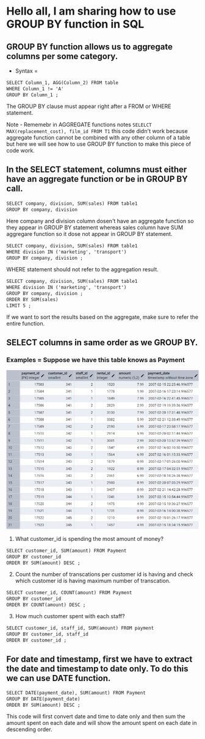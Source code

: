 # Hello all, I am sharing how to use GROUP BY function in SQL  

## GROUP BY function allows us to aggregate columns per some category.  

* Syntax =  
```
SELECT Column_1, AGG(Column_2) FROM table
WHERE Column_1 != 'A'
GROUP BY Column_1 ;
```
The GROUP BY clause must appear right after a FROM or WHERE statement.  

Note - Rememebr in AGGREGATE functions notes `SELELCT MAX(replacement_cost), film_id FROM T1` this code didn't work because aggregate function cannot be combined with any other column of a table but here we will see how to use GROUP BY function to make this piece of code work.  

## In the SELECT statement, columns must either have an aggregate function or be in GROUP BY call.  

```
SELECT company, division, SUM(sales) FROM table1
GROUP BY company, division
```
Here company and division column dosen't have an aggregate function so they appear in GROUP BY statement whereas sales column have SUM aggregare function so it dose not appear in GROUP BY statement.  

```
SELECT company, division, SUM(sales) FROM table1
WHERE division IN ('marketing', 'transport')
GROUP BY company, division ;
```  
WHERE statement should not refer to the aggregation result.  

```
SELECT company, division, SUM(sales) FROM table1
WHERE division IN ('marketing', 'transport')
GROUP BY company, division ;
ORDER BY SUM(sales)
LIMIT 5 ;
``` 
If we want to sort the results based on the aggregate, make sure to refer the entire function.  

## SELECT columns in same order as we GROUP BY.  

### Examples  = Suppose we have this table knows as Payment

![Payment table](Payment%20table.png)  

1. What customer_id is spending the most amount of money?  
```
SELECT customer_id, SUM(amount) FROM Payment
GROUP BY customer_id
ORDER BY SUM(amount) DESC ; 
```  

2. Count the number of transcations per customer id is having and check which customer id is having maximum number of transcation.
```
SELECT customer_id, COUNT(amount) FROM Payment
GROUP BY customer_id
ORDER BY COUNT(amount) DESC ; 
```  

3. How much customer spent with each staff?
```
SELECT customer_id, staff_id, SUM(amount) FROM payment
GROUP BY customer_id, staff_id
ORDER BY customer_id ;  
```   

## For date and timestamp, first we have to extract the date and timestamp to date only. To do this we can use DATE function.  

```
SELECT DATE(payment_date), SUM(amount) FROM Payment
GROUP BY DATE(payment_date)
ORDER BY SUM(amount) DESC ;
```
This code will first convert date and time to date only and then sum the amount spent on each date and will show the amount spent on each date in descending order. 